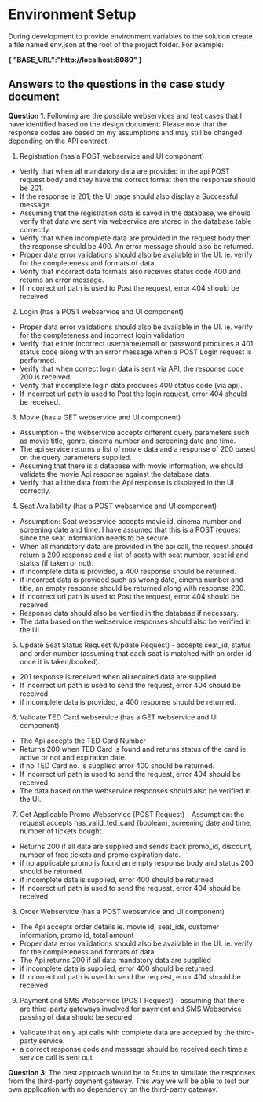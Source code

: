 # Environment Setup
During development to provide environment variables to the solution create a file named env.json at the root of the project folder. For example:

**{
 "BASE_URL":"http://localhost:8080"
}**


## Answers to the questions in the case study document 

**Question 1**: Following are the possible webservices and test cases that I have identified based on the design document: 
 Please note that the response codes are based on my assumptions and may still be changed depending on the API contract. 

 1. Registration (has a POST webservice and UI component)
	 
	 
- Verify that when all mandatory data are provided in the api POST request body and they have the correct format then the response should be 201. 
- If the response is 201, the UI page should also display a Successful message. 
- Assuming that the registration data is saved in the database, we should verify that data we sent via webservice are stored in the database table correctly.
- Verify that  when incomplete data are provided in the request body then the response should be 400. An error message should also be returned.
- Proper data error validations should also be available in the UI. ie. verify for the completeness and formats of data
- Verify that incorrect data formats also receives status code 400 and returns an error message.
- If incorrect url path is used to Post the request, error 404 should be received. 

 2. Login (has a POST webservice and UI component)

- Proper data error validations should also be available in the UI. ie. verify for the completeness and incorrect login validation
- Verify that either incorrect username/email or password produces a 401 status code along with an error message when a POST Login request is performed.
- Verify that when correct login data is sent via API, the response code 200 is received. 
- Verify that incomplete login data produces 400 status code (via api).
- If incorrect url path is used to Post the login request, error 404 should be received. 

 3. Movie  (has a GET webservice and UI component)

- Assumption - the webservice accepts different query parameters such as movie title, genre,  cinema number and screening date and time. 
- The api service returns a list of movie data and a response of 200 based on the query parameters supplied.
- Assuming that there is a database with movie information, we should validate the movie Api response against the database data.
- Verify that all the data from the Api response is displayed in the UI correctly.  

 
 4. Seat Availability (has a POST webservice and UI component)

- Assumption: Seat webservice accepts movie id, cinema number and screening date and time. I have assumed that this is a POST request since the seat information needs to be secure.
- When all mandatory data are provided in the api call, the request should return a 200 response and a list of seats with seat number, seat id and status (if taken or not).
- if incomplete data is provided, a 400 response should be returned.
- if incorrect data is provided such as wrong date, cinema number and title, an empty response should be returned along with response 200. 
- If incorrect url path is used to Post the request, error 404 should be received.
- Response data should also be verified in the database if necessary. 
- The data based on the webservice responses should also be verified in the UI. 

 5. Update Seat Status Request (Update Request) - accepts seat_id, status and order number (assuming that each seat is matched with an order id once it is taken/booked). 

- 201 response is received when all required data are supplied. 
- If incorrect url path is used to send the request, error 404 should be received.
- if incomplete data is provided, a 400 response should be returned.

 6. Validate TED Card webservice (has a GET webservice and UI component) 

- The Api accepts the TED Card Number
- Returns 200 when TED Card is found and returns status of the card ie. active or not and expiration date. 
- if no TED Card no. is supplied error 400 should be returned. 
- If incorrect url path is used to send the request, error 404 should be received.
- The data based on the webservice responses should also be verified in the UI.

 7. Get Applicable Promo Webservice (POST Request) - Assumption: the request accepts has_valid_ted_card (boolean), screening date and time, number of tickets bought. 

- Returns 200 if all data are supplied and sends back promo_id, discount, number of free tickets and promo expiration date. 
- if no applicable promo is found an empty response body and status 200 should be returned.
- if incomplete data is supplied, error 400 should be returned. 
- If incorrect url path is used to send the request, error 404 should be received.


 8. Order Webservice  (has a POST webservice and UI component)

- The Api accepts order details ie. movie id, seat_ids, customer information, promo id, total amount
- Proper data error validations should also be available in the UI. ie. verify for the completeness and formats of data
- The Api returns 200 if all data mandatory data are supplied
- if incomplete data is supplied, error 400 should be returned. 
- If incorrect url path is used to send the request, error 404 should be received.

 9. Payment and SMS Webservice (POST Request) - assuming that there are third-party gateways involved for payment and SMS Webservice passing of data should be secured. 
 
-  Validate that only api calls with complete data are accepted by the third-party service. 
- a correct response code and message should be received each time a service call is sent out.  

**Question 3**: 
The best approach would be to Stubs to simulate the responses from the third-party payment gateway. This way we will be able to test our own application with no dependency on the third-party gateway. 
